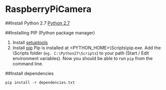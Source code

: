 RaspberryPiCamera
=================

##Install Python 2.7
[Python 2.7](https://www.python.org/download/releases/2.7.7/)

##Installing PIP (Python package manager)
1. Install [setuptools](http://www.lfd.uci.edu/~gohlke/pythonlibs/#setuptools)
2. Install [pip](http://www.lfd.uci.edu/~gohlke/pythonlibs/#pip)
Pip is installed at <PYTHON_HOME>\Scripts\pip.exe. Add the \Scripts folder (```eg. C:\Python27\Scripts```) to your path (Start / Edit environment variables). Now you should be able to run ```pip``` from the command line. 

##Install dependencies
```
pip install -r dependencies.txt
```




